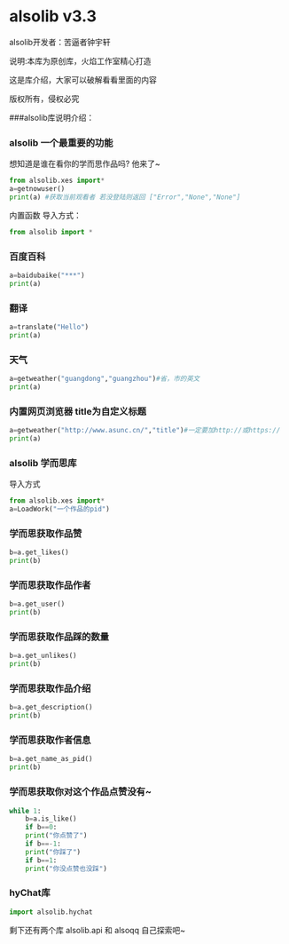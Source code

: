 
# alsolib v3.3
alsolib开发者：苦逼者钟宇轩

说明:本库为原创库，火焰工作室精心打造

这是库介绍，大家可以破解看看里面的内容

版权所有，侵权必究

###alsolib库说明介绍：

### alsolib 一个最重要的功能
想知道是谁在看你的学而思作品吗?
他来了~
```python
from alsolib.xes import*
a=getnowuser()
print(a) #获取当前观看者 若没登陆则返回 ["Error","None","None"]
```

内置函数 导入方式：

```python
from alsolib import *
```
### 百度百科

```python
a=baidubaike("***")
print(a)
```
### 翻译

```python
a=translate("Hello") 
print(a)
```
### 天气

```python
a=getweather("guangdong","guangzhou")#省，市的英文
print(a)
```

### 内置网页浏览器 title为自定义标题

```python
a=getweather("http://www.asunc.cn/","title")#一定要加http://或https://
print(a)
```

### alsolib 学而思库
导入方式
```python
from alsolib.xes import*
a=LoadWork("一个作品的pid")
```


### 学而思获取作品赞

```python
b=a.get_likes()
print(b)
```

### 学而思获取作品作者

```python
b=a.get_user()
print(b)
```

### 学而思获取作品踩的数量

```python
b=a.get_unlikes()
print(b)
```

### 学而思获取作品介绍

```python
b=a.get_description()
print(b)
```

### 学而思获取作者信息

```python
b=a.get_name_as_pid()
print(b)
```

### 学而思获取你对这个作品点赞没有~

```python
while 1:
    b=a.is_like()
    if b==0:
	print("你点赞了")
    if b==-1:
	print("你踩了")
    if b==1:
	print("你没点赞也没踩")
```

### hyChat库

```python
import alsolib.hychat 
```

剩下还有两个库 alsolib.api 和 alsoqq 自己探索吧~

